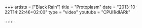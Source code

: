 +++
artists = ["Black Rain"]
title = "Protoplasm"
date = "2013-10-22T14:22:46+02:00"
type = "video"
youtube = "CPUI1idIARk"

+++
